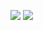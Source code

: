 <a href="https://trail-sword-f8d.notion.site/9160b5c264414292a59cf4ee1511553a?v=72197c2d843948d299719e3e790d012e&pvs=4"><img src="https://img.shields.io/badge/NOTION-000000?style=flat-square&logo=notion&logoColor=white"></a>
<a href="https://velog.io/@odgh7hk/posts"><img src="https://img.shields.io/badge/VELOG-20C997?style=flat-square&logo=velog&logoColor=white"></a>
